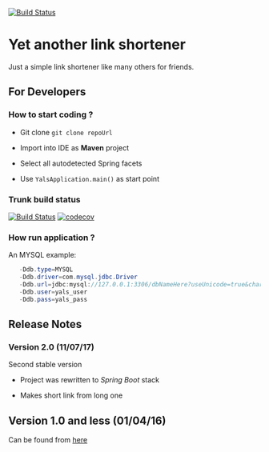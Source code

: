 [![Build Status](https://travis-ci.org/virtalab/yals.svg?branch=master)](https://travis-ci.org/virtalab/yals)

# Yet another link shortener

Just a simple link shortener like many others for friends.

## For Developers
### How to start coding ?

* Git clone ``` git clone repoUrl ```

* Import into IDE as **Maven** project

* Select all autodetected Spring facets

* Use ``` YalsApplication.main() ``` as start point

### Trunk build status

[![Build Status](https://travis-ci.org/virtalab/yals.svg?branch=trunk)](https://travis-ci.org/virtalab/yals)
[![codecov](https://codecov.io/gh/virtalab/yals/branch/trunk/graph/badge.svg)](https://codecov.io/gh/virtalab/yals)

### How run application ?
An MYSQL example: 

``` java 
   -Ddb.type=MYSQL 
   -Ddb.driver=com.mysql.jdbc.Driver
   -Ddb.url=jdbc:mysql://127.0.0.1:3306/dbNameHere?useUnicode=true&characterEncoding=UTF-8
   -Ddb.user=yals_user
   -Ddb.pass=yals_pass
```

## Release Notes
### Version 2.0 (11/07/17)
Second stable version

* Project was rewritten to _Spring Boot_ stack

* Makes short link from long one

## Version 1.0 and less (01/04/16)

Can be found from [here](https://github.com/virtalab/yals-play/blob/trunk/README.md#yet-another-link-shortener)
